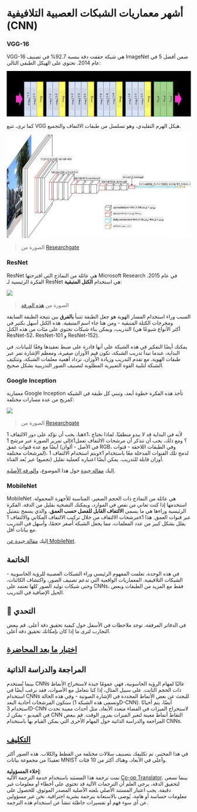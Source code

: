 <!--
CO_OP_TRANSLATOR_METADATA:
{
  "original_hash": "2f7b97b375358cb51a1e098df306bf73",
  "translation_date": "2025-08-26T09:30:17+00:00",
  "source_file": "lessons/4-ComputerVision/07-ConvNets/CNN_Architectures.md",
  "language_code": "ar"
}
-->
# أشهر معماريات الشبكات العصبية التلافيفية (CNN)

### VGG-16

VGG-16 هي شبكة حققت دقة بنسبة 92.7% في تصنيف ImageNet ضمن أفضل 5 في عام 2014. تحتوي على الهيكل الطبقي التالي:

![طبقات ImageNet](../../../../../translated_images/vgg-16-arch1.d901a5583b3a51baeaab3e768567d921e5d54befa46e1e642616c5458c934028.ar.jpg)

كما ترى، تتبع VGG هيكل الهرم التقليدي، وهو تسلسل من طبقات الالتفاف والتجميع.

![هرم ImageNet](../../../../../translated_images/vgg-16-arch.64ff2137f50dd49fdaa786e3f3a975b3f22615efd13efb19c5d22f12e01451a1.ar.jpg)

> الصورة من [Researchgate](https://www.researchgate.net/figure/Vgg16-model-structure-To-get-the-VGG-NIN-model-we-replace-the-2-nd-4-th-6-th-7-th_fig2_335194493)

### ResNet

ResNet هي عائلة من النماذج التي اقترحتها Microsoft Research في عام 2015. الفكرة الرئيسية لـ ResNet هي استخدام **الكتل المتبقية**:

<img src="images/resnet-block.png" width="300"/>

> الصورة من [هذه الورقة](https://arxiv.org/pdf/1512.03385.pdf)

السبب وراء استخدام المسار الهوية هو جعل الطبقة تتنبأ **بالفرق** بين نتيجة الطبقة السابقة ومخرجات الكتلة المتبقية - ومن هنا جاء اسم *المتبقية*. هذه الكتل أسهل بكثير في التدريب، ويمكن بناء شبكات تحتوي على مئات من هذه الكتل (أكثر الأنواع شيوعًا هي ResNet-52، ResNet-101 و ResNet-152).

يمكنك أيضًا التفكير في هذه الشبكة على أنها قادرة على ضبط تعقيدها وفقًا للبيانات. في البداية، عندما تبدأ تدريب الشبكة، تكون قيم الأوزان صغيرة، ومعظم الإشارة تمر عبر طبقات الهوية. مع تقدم التدريب وزيادة الأوزان، تزداد أهمية معلمات الشبكة، وتتكيف الشبكة لتلبية القوة التعبيرية المطلوبة لتصنيف الصور التدريبية بشكل صحيح.

### Google Inception

معمارية Google Inception تأخذ هذه الفكرة خطوة أبعد، وتبني كل طبقة في الشبكة كمزيج من عدة مسارات مختلفة:

<img src="images/inception.png" width="400"/>

> الصورة من [Researchgate](https://www.researchgate.net/figure/Inception-module-with-dimension-reductions-left-and-schema-for-Inception-ResNet-v1_fig2_355547454)

هنا، يجب أن نؤكد على دور الالتفاف 1x1، لأنه في البداية قد لا يبدو منطقيًا. لماذا نحتاج إلى تمرير الصورة عبر مرشح 1x1؟ ومع ذلك، يجب أن تتذكر أن مرشحات الالتفاف تعمل أيضًا مع عدة قنوات عمق (في الأصل - ألوان RGB، وفي الطبقات اللاحقة - قنوات لمرشحات مختلفة)، ويتم استخدام الالتفاف 1x1 لدمج تلك القنوات المدخلة معًا باستخدام أوزان قابلة للتدريب. يمكن أيضًا اعتباره كعملية تقليل (تجميع) عبر بُعد القناة.

إليك [مقالة جيدة](https://medium.com/analytics-vidhya/talented-mr-1x1-comprehensive-look-at-1x1-convolution-in-deep-learning-f6b355825578) حول هذا الموضوع، و[الورقة الأصلية](https://arxiv.org/pdf/1312.4400.pdf).

### MobileNet

MobileNet هي عائلة من النماذج ذات الحجم الصغير، المناسبة للأجهزة المحمولة. استخدمها إذا كنت تعاني من نقص في الموارد، ويمكنك التضحية بقليل من الدقة. الفكرة الرئيسية وراءها هي ما يسمى **الالتفاف القابل للفصل حسب العمق**، والذي يسمح بتمثيل مرشحات الالتفاف من خلال تركيب الالتفاف المكاني والالتفاف 1x1 عبر قنوات العمق. هذا يقلل بشكل كبير من عدد المعلمات، مما يجعل الشبكة أصغر حجمًا، وأسهل في التدريب مع بيانات أقل.

إليك [مقالة جيدة عن MobileNet](https://medium.com/analytics-vidhya/image-classification-with-mobilenet-cc6fbb2cd470).

## الخاتمة

في هذه الوحدة، تعلمت المفهوم الرئيسي وراء الشبكات العصبية للرؤية الحاسوبية - الشبكات التلافيفية. المعماريات الواقعية التي تدعم تصنيف الصور، واكتشاف الكائنات، وحتى شبكات توليد الصور كلها تعتمد على CNNs، فقط مع المزيد من الطبقات وبعض الحيل الإضافية في التدريب.

## 🚀 التحدي

في الدفاتر المرفقة، توجد ملاحظات في الأسفل حول كيفية تحقيق دقة أعلى. قم ببعض التجارب لترى ما إذا كان بإمكانك تحقيق دقة أعلى.

## [اختبار ما بعد المحاضرة](https://red-field-0a6ddfd03.1.azurestaticapps.net/quiz/207)

## المراجعة والدراسة الذاتية

بينما تُستخدم CNNs غالبًا لمهام الرؤية الحاسوبية، فهي عمومًا جيدة لاستخراج الأنماط ذات الحجم الثابت. على سبيل المثال، إذا كنا نتعامل مع الأصوات، فقد نرغب أيضًا في استخدام CNNs للبحث عن بعض الأنماط المحددة في الإشارة الصوتية - وفي هذه الحالة ستكون المرشحات أحادية البعد (وتسمى هذه الشبكة 1D-CNN). أيضًا، يتم أحيانًا استخدام 3D-CNN لاستخراج الميزات في الفضاء متعدد الأبعاد، مثل أحداث معينة تحدث في الفيديو - يمكن لـ CNN التقاط أنماط معينة لتغير الميزات بمرور الوقت. قم ببعض المراجعة والدراسة الذاتية حول المهام الأخرى التي يمكن القيام بها باستخدام CNNs.

## [التكليف](lab/README.md)

في هذا المختبر، تم تكليفك بتصنيف سلالات مختلفة من القطط والكلاب. هذه الصور أكثر تعقيدًا من مجموعة بيانات MNIST وأعلى في الأبعاد، وهناك أكثر من 10 فئات.

**إخلاء المسؤولية**:  
تمت ترجمة هذا المستند باستخدام خدمة الترجمة الآلية [Co-op Translator](https://github.com/Azure/co-op-translator). بينما نسعى لتحقيق الدقة، يرجى العلم أن الترجمات الآلية قد تحتوي على أخطاء أو معلومات غير دقيقة. يجب اعتبار المستند الأصلي بلغته الأصلية المصدر الموثوق. للحصول على معلومات حساسة أو هامة، يُوصى بالاستعانة بترجمة بشرية احترافية. نحن غير مسؤولين عن أي سوء فهم أو تفسيرات خاطئة تنشأ عن استخدام هذه الترجمة.